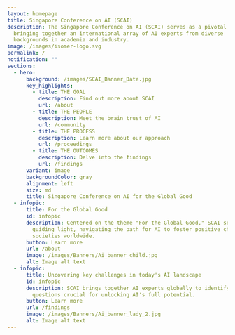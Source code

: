 ```yaml
---
layout: homepage
title: Singapore Conference on AI (SCAI)
description: The Singapore Conference on AI (SCAI) serves as a pivotal nexus,
  bringing together an international array of AI experts from diverse
  backgrounds in academia and industry.
image: /images/isomer-logo.svg
permalink: /
notification: ""
sections:
  - hero:
      background: /images/SCAI_Banner_Date.jpg
      key_highlights:
        - title: THE GOAL
          description: Find out more about SCAI
          url: /about
        - title: THE PEOPLE
          description: Meet the brain trust of AI
          url: /community
        - title: THE PROCESS
          description: Learn more about our approach
          url: /proceedings
        - title: THE OUTCOMES
          description: Delve into the findings
          url: /findings
      variant: image
      backgroundColor: gray
      alignment: left
      size: md
      title: Singapore Conference on AI for the Global Good
  - infopic:
      title: For the Global Good
      id: infopic
      description: Centered on the theme "For the Global Good," SCAI serves as a
        guiding light, navigating the path for AI to foster positive change in
        societies worldwide.
      button: Learn more
      url: /about
      image: /images/Banners/Ai_banner_child.jpg
      alt: Image alt text
  - infopic:
      title: Uncovering key challenges in today's AI landscape
      id: infopic
      description: SCAI brings together AI experts globally to identify pivotal
        questions crucial for unlocking AI's full potential.
      button: Learn more
      url: /findings
      image: /images/Banners/Ai_banner_lady_2.jpg
      alt: Image alt text
---
```

